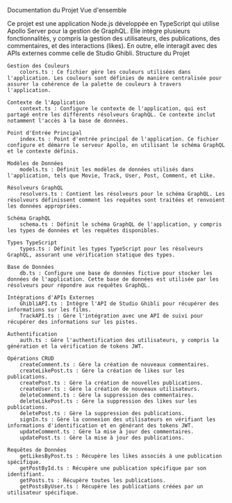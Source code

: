 
Documentation du Projet
Vue d'ensemble

Ce projet est une application Node.js développée en TypeScript qui utilise Apollo Server pour la gestion de GraphQL. Elle intègre plusieurs fonctionnalités, y compris la gestion des utilisateurs, des publications, des commentaires, et des interactions (likes). En outre, elle interagit avec des APIs externes comme celle de Studio Ghibli.
Structure du Projet

    Gestion des Couleurs
        colors.ts : Ce fichier gère les couleurs utilisées dans l'application. Les couleurs sont définies de manière centralisée pour assurer la cohérence de la palette de couleurs à travers l'application.

    Contexte de l'Application
        context.ts : Configure le contexte de l'application, qui est partagé entre les différents résolveurs GraphQL. Ce contexte inclut notamment l'accès à la base de données.

    Point d'Entrée Principal
        index.ts : Point d'entrée principal de l'application. Ce fichier configure et démarre le serveur Apollo, en utilisant le schéma GraphQL et le contexte définis.

    Modèles de Données
        models.ts : Définit les modèles de données utilisés dans l'application, tels que Movie, Track, User, Post, Comment, et Like.

    Résolveurs GraphQL
        resolvers.ts : Contient les résolveurs pour le schéma GraphQL. Les résolveurs définissent comment les requêtes sont traitées et renvoient les données appropriées.

    Schéma GraphQL
        schema.ts : Définit le schéma GraphQL de l'application, y compris les types de données et les requêtes disponibles.

    Types TypeScript
        types.ts : Définit les types TypeScript pour les résolveurs GraphQL, assurant une vérification statique des types.

    Base de Données
        db.ts : Configure une base de données fictive pour stocker les données de l'application. Cette base de données est utilisée par les résolveurs pour répondre aux requêtes GraphQL.

    Intégrations d'APIs Externes
        GhibliAPI.ts : Intègre l'API de Studio Ghibli pour récupérer des informations sur les films.
        TrackAPI.ts : Gère l'intégration avec une API de suivi pour récupérer des informations sur les pistes.

    Authentification
        auth.ts : Gère l'authentification des utilisateurs, y compris la génération et la vérification de tokens JWT.

    Opérations CRUD
        createComment.ts : Gère la création de nouveaux commentaires.
        createLikePost.ts : Gère la création de likes sur les publications.
        createPost.ts : Gère la création de nouvelles publications.
        createUser.ts : Gère la création de nouveaux utilisateurs.
        deleteComment.ts : Gère la suppression des commentaires.
        deleteLikePost.ts : Gère la suppression des likes sur les publications.
        deletePost.ts : Gère la suppression des publications.
        signIn.ts : Gère la connexion des utilisateurs en vérifiant les informations d'identification et en générant des tokens JWT.
        updateComment.ts : Gère la mise à jour des commentaires.
        updatePost.ts : Gère la mise à jour des publications.

    Requêtes de Données
        getLikesByPost.ts : Récupère les likes associés à une publication spécifique.
        getPostById.ts : Récupère une publication spécifique par son identifiant.
        getPosts.ts : Récupère toutes les publications.
        getPostsByUser.ts : Récupère les publications créées par un utilisateur spécifique.